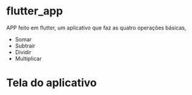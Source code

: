 # flutter_app
APP feito em flutter, um aplicativo que faz as quatro operações básicas, 
- Somar
- Subtrair
- Dividir
- Multiplicar

# Tela do aplicativo

<img src="https://uploaddeimagens.com.br/images/003/622/163/original/tela_calculadora.PNG?1641821303" alt="">

